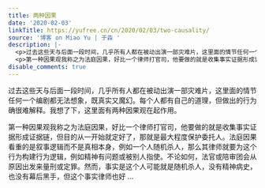 ```yaml
---
title: 两种因果
date: '2020-02-03'
linkTitle: https://yufree.cn/cn/2020/02/03/two-causality/
source: '博客 on Miao Yu | 于淼 '
description: |-
  <p>过去这些天与后面一段时间，几乎所有人都在被动出演一部灾难片，这里面的情节任何一个编剧都无法想象，既真实又魔幻。每个人都有自己的道理，但做出的行为确很难解释。我想了下，这里面有两种因果观在起作用。</p>
  <p>第一种因果观我称之为法庭因果，好比一个律师打官司，他要做的就是收集事实证据形成证据链，但目的从一开始就定好了，那就是最大程度保护委托人。法庭因果看重的是叙事逻辑而不是真相本身，例如一个人随机杀人，那么其律师就要为这个行为构建行为逻辑，例如精神有问题或被别人指使。不论如何，法官或陪审团会从原因出发来量刑或定罪。然而，事实是这个人可能就是随机杀人，没有精神病史，也没有幕后黑手，但这个事实律师也好 ...
disable_comments: true
---
```

<p>过去这些天与后面一段时间，几乎所有人都在被动出演一部灾难片，这里面的情节任何一个编剧都无法想象，既真实又魔幻。每个人都有自己的道理，但做出的行为确很难解释。我想了下，这里面有两种因果观在起作用。</p>
<p>第一种因果观我称之为法庭因果，好比一个律师打官司，他要做的就是收集事实证据形成证据链，但目的从一开始就定好了，那就是最大程度保护委托人。法庭因果看重的是叙事逻辑而不是真相本身，例如一个人随机杀人，那么其律师就要为这个行为构建行为逻辑，例如精神有问题或被别人指使。不论如何，法官或陪审团会从原因出发来量刑或定罪。然而，事实是这个人可能就是随机杀人，没有精神病史，也没有幕后黑手，但这个事实律师也好 ...